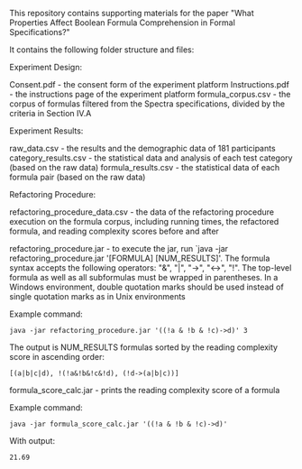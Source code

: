 This repository contains supporting materials for the paper "What Properties Affect Boolean Formula Comprehension in Formal Specifications?"

It contains the following folder structure and files:


Experiment Design:

Consent.pdf - the consent form of the experiment platform
Instructions.pdf - the instructions page of the experiment platform
formula_corpus.csv - the corpus of formulas filtered from the Spectra specifications, divided by the criteria in Section IV.A


Experiment Results:

raw_data.csv - the results and the demographic data of 181 participants
category_results.csv - the statistical data and analysis of each test category (based on the raw data)
formula_results.csv - the statistical data of each formula pair (based on the raw data)


Refactoring Procedure:

refactoring_procedure_data.csv - the data of the refactoring procedure execution on the formula corpus, including running times, the refactored formula, and reading complexity scores before and after

refactoring_procedure.jar - to execute the jar, run `java -jar refactoring_procedure.jar '[FORMULA] [NUM_RESULTS]'.
The formula syntax accepts the following operators: "&", "|", "->", "<->", "!". The top-level formula as well as all subformulas must be wrapped in parentheses. In a Windows environment, double quotation marks should be used instead of single quotation marks as in Unix environments
	
Example command:

`java -jar refactoring_procedure.jar '((!a & !b & !c)->d)' 3`

The output is NUM_RESULTS formulas sorted by the reading complexity score in ascending order:

`[(a|b|c|d), !(!a&!b&!c&!d), (!d->(a|b|c))]`


formula_score_calc.jar - prints the reading complexity score of a formula

Example command:

`java -jar formula_score_calc.jar '((!a & !b & !c)->d)'`

With output:

`21.69`
